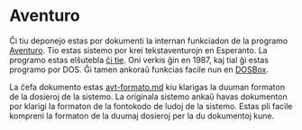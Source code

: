 # Aventuro

Ĉi tiu deponejo estas por dokumenti la internan funkciadon de la programo [Aventuro](https://eo.wikipedia.org/wiki/Aventuro_%28tekstaventuro%29). Tio estas sistemo por krei tekstaventurojn en Esperanto. La programo estas elŝutebla [ĉi tie](http://ifarchive.org/if-archive/interpreters-other/aventuro/). Oni verkis ĝin en 1987, kaj tial ĝi estas programo por DOS. Ĝi tamen ankoraŭ funkcias facile nun en [DOSBox](https://www.dosbox.com/).

La ĉefa dokumento estas [avt-formato.md](dokumentoj/avt-formato.md) kiu klarigas la duuman formaton de la dosieroj de la sistemo. La originala sistemo ankaŭ havas dokumenton por klarigi la formaton de la fontokodo de ludoj de la sistemo. Estas pli facile kompreni la formaton de la duumaj dosieroj per la du dokumentoj kune.
